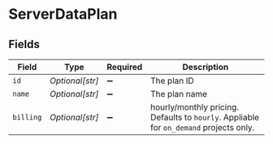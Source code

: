 # ServerDataPlan


## Fields

| Field                                                                                  | Type                                                                                   | Required                                                                               | Description                                                                            |
| -------------------------------------------------------------------------------------- | -------------------------------------------------------------------------------------- | -------------------------------------------------------------------------------------- | -------------------------------------------------------------------------------------- |
| `id`                                                                                   | *Optional[str]*                                                                        | :heavy_minus_sign:                                                                     | The plan ID                                                                            |
| `name`                                                                                 | *Optional[str]*                                                                        | :heavy_minus_sign:                                                                     | The plan name                                                                          |
| `billing`                                                                              | *Optional[str]*                                                                        | :heavy_minus_sign:                                                                     | hourly/monthly pricing. Defaults to `hourly`. Appliable for `on_demand` projects only. |